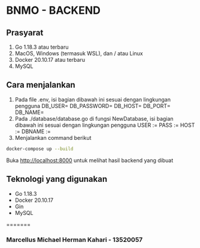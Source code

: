 # BNMO - BACKEND

## Prasyarat
1. Go 1.18.3 atau terbaru
2. MacOS, Windows (termasuk WSL), dan / atau Linux
3. Docker 20.10.17 atau terbaru
4. MySQL

## Cara menjalankan
1. Pada file .env, isi bagian dibawah ini sesuai dengan lingkungan pengguna
DB_USER=
DB_PASSWORD=
DB_HOST=
DB_PORT=
DB_NAME=
2. Pada ./database/database.go di fungsi NewDatabase, isi bagian dibawah ini sesuai dengan lingkungan pengguna
    USER := 
    PASS := 
    HOST :=
    DBNAME := 
3. Menjalankan command berikut

```bash
docker-compose up --build    
```

Buka [http://localhost:8000](http://localhost:8000) untuk melihat hasil backend yang dibuat

## Teknologi yang digunakan

- Go 1.18.3
- Docker 20.10.17
- Gin
- MySQL

=======
### Marcellus Michael Herman Kahari - 13520057

